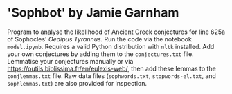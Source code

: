 # 'Sophbot' by Jamie Garnham
Program to analyse the likelihood of Ancient Greek conjectures for line 625a of Sophocles' *Oedipus Tyrannus*.
Run the code via the notebook `model.ipynb`. Requires a valid Python distribution with `nltk` installed.
Add your own conjectures by adding them to the `conjectures.txt` file. Lemmatise your conjectures manually or via https://outils.biblissima.fr/en/eulexis-web/, then add these lemmas to the `conjlemmas.txt` file.
Raw data files (`sophwords.txt`, `stopwords-el.txt`, and `sophlemmas.txt`) are also provided for inspection.
